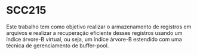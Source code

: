 # SCC215
Este trabalho tem como objetivo realizar o armazenamento de registros em arquivos e realizar a recuperação eficiente desses registros usando um índice árvore-B virtual, ou seja, um índice árvore-B estendido com uma técnica de gerenciamento de buffer-pool. 
